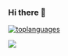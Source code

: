 ### Hi there 👋

<!--
**rohit20001221/rohit20001221** is a ✨ _special_ ✨ repository because its `README.md` (this file) appears on your GitHub profile.

Here are some ideas to get you started:

- 🔭 I’m currently working on ...
- 🌱 I’m currently learning ...
- 👯 I’m looking to collaborate on ...
- 🤔 I’m looking for help with ...
- 💬 Ask me about ...
- 📫 How to reach me: ...
- 😄 Pronouns: ...
- ⚡ Fun fact: ...
-->

[![toplanguages](https://github-readme-stats.vercel.app/api/top-langs/?username=rohit20001221&count_private=true&show_icons=true&theme=radical&layout=compact)]()


<a href="https://www.buymeacoffee.com/rohit20001I"><img src="https://img.buymeacoffee.com/button-api/?text=Buy me a coffee&emoji=&slug=rohit20001I&button_colour=5F7FFF&font_colour=ffffff&font_family=Cookie&outline_colour=000000&coffee_colour=FFDD00" /></a>
